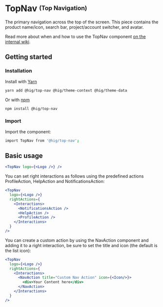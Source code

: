 # TopNav <sup><sub>(Top Navigation)</sub></sup>

The primary navigation across the top of the screen. This piece contains the product name/icon, search bar, project/account switcher, and avatar.

Read more about when and how to use the TopNav component [on the internal wiki](https://wiki.autodesk.com/x/8cvzEw).

## Getting started

### Installation

Install with [Yarn](https://yarnpkg.com/)

```bash
yarn add @hig/top-nav @hig/theme-context @hig/theme-data
```

Or with [npm](https://www.npmjs.com/)

```bash
npm install @hig/top-nav
```

### Import

Import the component:

```bash
import TopNav from '@hig/top-nav';
```

## Basic usage

```jsx
<TopNav logo={<Logo />} />
```

You can set right interactions as follows using the predefined actions ProfileAction, HelpAction and NotificationsAction:
```jsx
<TopNav
  logo={<Logo />}
  rightActions={
    <Interactions>
      <NotificationsAction />
      <HelpAction />
      <ProfileAction />
    </Interactions>
  }
/>
```

You can create a custom action by using the NavAction component and adding it to a right interaction, be sure to set the title and icon (the default is the list icon):
```jsx
<TopNav
  logo={<Logo />}
  rightActions={
    <Interactions>
      <NavAction title="Custom Nav Action" icon={<Icon/>}>
        <div>Your Content here</div>
      </NavAction>
    </Interactions>
  }
/>
```
